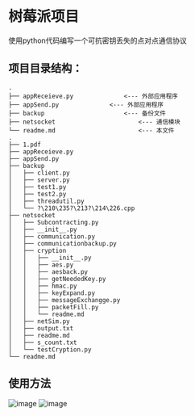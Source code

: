 # 树莓派项目

使用python代码编写一个可抗密钥丢失的点对点通信协议


## 项目目录结构：
```
.
├── appReceieve.py				<--- 外部应用程序
├── appSend.py				<--- 外部应用程序
├── backup						<--- 备份文件
├── netsocket						<--- 通信模块
└── readme.md						<--- 本文件
.
├── 1.pdf
├── appReceieve.py
├── appSend.py
├── backup
│   ├── client.py
│   ├── server.py
│   ├── test1.py
│   ├── test2.py
│   ├── threadutil.py
│   └── ?\210\235?\213?\214\226.cpp
├── netsocket
│   ├── Subcontracting.py
│   ├── __init__.py
│   ├── communication.py
│   ├── communicationbackup.py
│   ├── cryption
│   │   ├── __init__.py
│   │   ├── aes.py
│   │   ├── aesback.py
│   │   ├── getNeededKey.py
│   │   ├── hmac.py
│   │   ├── keyExpand.py
│   │   ├── messageExchangge.py
│   │   ├── packetFill.py
│   │   └── readme.md
│   ├── netSim.py
│   ├── output.txt
│   ├── readme.md
│   ├── s_count.txt
│   └── testCryption.py
└── readme.md
```

## 使用方法
![image](http://momomoxiaoxi.com/img/rpi/1.png)
![image](http://momomoxiaoxi.com/img/rpi/2.png)
